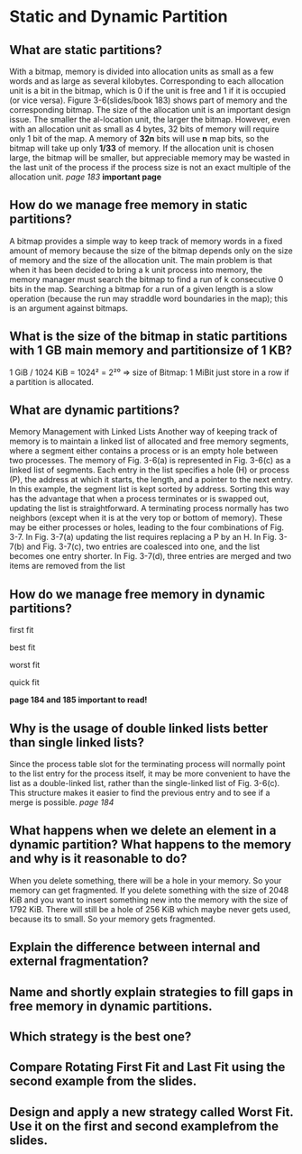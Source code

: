 # Static and Dynamic Partition

## What are static partitions? 
With  a  bitmap,  memory  is  divided  into  allocation  units  as  small  as  a  few  words  and as  large  as  several  kilobytes.  Corresponding to  each  allocation  unit is a bit  in  the  bitmap,  which  is  0  if  the  unit  is  free  and  1  if  it  is  occupied  (or  vice  versa).   Figure  3-6(slides/book 183) shows  part of memory  and  the corresponding bitmap. The  size  of the  allocation  unit is  an important design issue.  The smaller  the  al-location  unit,  the  larger  the  bitmap.   However,  even  with  an  allocation  unit  as  small as 4 bytes,  32 bits of memory  will require only  1  bit of the map.  A memory of **32n** bits will use **n** map bits,  so the bitmap will take up only **1/33**  of memory.  If  the  allocation  unit  is  chosen  large,  the  bitmap  will  be  smaller,  but  appreciable  memory  may  be  wasted  in  the last  unit  of the  process  if the  process  size  is  not  an  exact multiple of the  allocation  unit. 
*page 183* **important page**

## How do we manage free memory in static partitions?
A  bitmap  provides  a  simple  way  to  keep  track  of  memory  words  in  a  fixed  amount  of  memory  because  the  size  of  the  bitmap  depends  only  on  the  size  of  memory  and  the size  of the  allocation  unit.  The  main  problem  is  that  when  it  has  been  decided  to  bring  a  k  unit  process  into  memory,  the  memory  manager  must  search  the bitmap to  find a run of k consecutive 0 bits in  the map.  Searching  a  bitmap  for a  run  of a  given  length  is  a slow  operation  (because the  run  may  straddle  word boundaries in the map);  this is an argument  against bitmaps.

## What is the size of the bitmap in static partitions with 1 GB main memory and partitionsize of 1 KB?
1 GiB / 1024 KiB = 1024² = 2²⁰ => size of Bitmap:  1 MiBit
just store in a row if a partition is allocated.

## What are dynamic partitions?
Memory Management with Linked Lists 
Another way of keeping track of memory is to maintain a linked list of allocated and free memory segments, where a segment either contains a process or is an empty hole between two processes. The memory of Fig. 3-6(a) is represented in Fig. 3-6(c) as a linked list of segments. Each entry in the list specifies a hole (H) or process (P), the address at which it starts, the length, and a pointer to the next entry. In this example, the segment list is kept sorted by address. Sorting this way has the advantage that when a process terminates or is swapped out, updating the list is straightforward. A terminating process normally has two neighbors (except when it is at the very top or bottom of memory). These may be either processes or holes, leading to the four combinations of Fig. 3-7. In Fig. 3-7(a) updating the list requires replacing a P by an H. In Fig. 3-7(b) and Fig. 3-7(c), two entries are coalesced into one, and the list becomes one entry shorter. In Fig. 3-7(d), three entries are merged and two items are removed from the list 


## How do we manage free memory in dynamic partitions?
first fit

best fit

worst fit

quick fit

**page 184 and 185 important to read!**


## Why is the usage of double linked lists better than single linked lists?
Since the process table slot for the terminating process will normally point to the list entry for the process itself, it may be more convenient to have the list as a double-linked list, rather than the single-linked list of Fig. 3-6(c). This structure makes it easier to find the previous entry and to see if a merge is possible. *page 184*


## What happens when we delete an element in a dynamic partition? What happens to the memory and why is it reasonable to do?
When you delete something, there will be a hole in your memory. So your memory can get fragmented. If you delete something with the size of 2048 KiB and you want to insert something new into the memory with the size of 1792 KiB. There will still be a hole of 256 KiB which maybe never gets used, because its to small. So your memory gets fragmented. 

## Explain the difference between internal and external fragmentation?

## Name and shortly explain strategies to fill gaps in free memory in dynamic partitions.

## Which strategy is the best one?

## Compare Rotating First Fit and Last Fit using the second example from the slides.

## Design and apply a new strategy called Worst Fit. Use it on the first and second examplefrom the slides.
